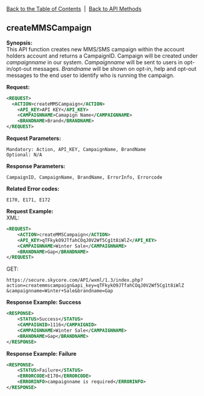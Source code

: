 [Back to the Table of Contents](/1.3/README.md)&nbsp;&nbsp;|&nbsp;&nbsp;[Back to API Methods](API_METHODS.md)
## createMMSCampaign

__Synopsis:__  
This API function creates new MMS/SMS campaign within the account holders account and returns a CampaignID. 
Campaign will be created under *campaignname* in our system. *Campaignname* will be sent to users in opt-in/opt-out messages. *Brandname* will be shown on opt-in, help and opt-out messages to the end user to identify who is running the campaign.

__Request:__
```xml
<REQUEST>
  <ACTION>createMMSCampaign</ACTION>
    <API_KEY>API KEY</API_KEY>
    <CAMPAIGNNAME>Camapign Name</CAMPAIGNNAME>
    <BRANDNAME>Brand</BRANDNAME>
</REQUEST>
```

__Request Parameters:__

    Mandatory: Action, API_KEY, CampaignName, BrandName
    Optional: N/A

__Response Parameters:__

    CampaignID, CampaignName, BrandName, ErrorInfo, Errorcode

__Related Error codes:__

    E170, E171, E172

__Request Example:__  
XML:
```xml
<REQUEST>
    <ACTION>createMMSCampaign</ACTION>
    <API_KEY>qTFkykO9JTfahCOqJ0V2Wf5Cg1t8iWlZ</API_KEY>
    <CAMPAIGNNAME>Winter Sale</CAMPAIGNNAME>
    <BRANDNAME>Gap</BRANDNAME>
</REQUEST>
```

GET:

    https://secure.skycore.com/API/wxml/1.3/index.php?action=createmmscampaign&api_key=qTFkykO9JTfahCOqJ0V2Wf5Cg1t8iWlZ
    &campaignname=Winter+Sale&brandname=Gap
    
__Response Example: Success__
```xml
<RESPONSE>
    <STATUS>Success</STATUS>
    <CAMPAIGNID>1116</CAMPAIGNID>
    <CAMPAIGNNAME>Winter Sale</CAMPAIGNNAME>
    <BRANDNAME>Gap</BRANDNAME>
</RESPONSE>
```

__Response Example: Failure__
```xml
<RESPONSE>
    <STATUS>Failure</STATUS>
    <ERRORCODE>E170</ERRORCODE>
    <ERRORINFO>campaignname is required</ERRORINFO>
</RESPONSE>
```
